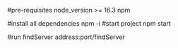 #pre-requisites
node_version >= 16.3
npm

#install all dependencies
npm -i
#start project
npm start

#run findServer
address:port/findServer 
